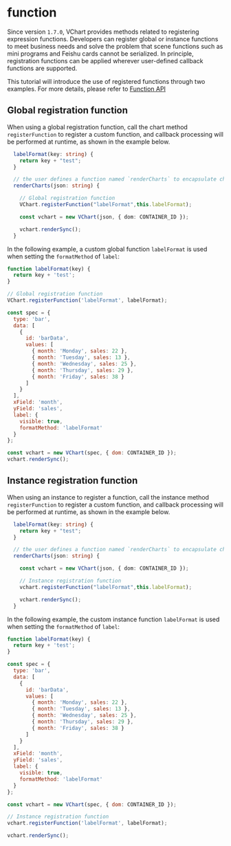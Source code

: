 # function

Since version `1.7.0`, VChart provides methods related to registering expression functions. Developers can register global or instance functions to meet business needs and solve the problem that scene functions such as mini programs and Feishu cards cannot be serialized. In principle, registration functions can be applied wherever user-defined callback functions are supported.

This tutorial will introduce the use of registered functions through two examples. For more details, please refer to [Function API](../../../api/API/function)

## Global registration function

When using a global registration function, call the chart method `registerFunction` to register a custom function, and callback processing will be performed at runtime, as shown in the example below.

```ts
  labelFormat(key: string) {
    return key + "test";
  }

  // the user defines a function named `renderCharts` to encapsulate chart rendering
  renderCharts(json: string) {

    // Global registration function
    VChart.registerFunction("labelFormat",this.labelFormat);

    const vchart = new VChart(json, { dom: CONTAINER_ID });

    vchart.renderSync();
  }
```

In the following example, a custom global function `labelFormat` is used when setting the `formatMethod` of `label`:

```javascript livedemo
function labelFormat(key) {
  return key + 'test';
}

// Global registration function
VChart.registerFunction('labelFormat', labelFormat);

const spec = {
  type: 'bar',
  data: [
    {
      id: 'barData',
      values: [
        { month: 'Monday', sales: 22 },
        { month: 'Tuesday', sales: 13 },
        { month: 'Wednesday', sales: 25 },
        { month: 'Thursday', sales: 29 },
        { month: 'Friday', sales: 38 }
      ]
    }
  ],
  xField: 'month',
  yField: 'sales',
  label: {
    visible: true,
    formatMethod: 'labelFormat'
  }
};

const vchart = new VChart(spec, { dom: CONTAINER_ID });
vchart.renderSync();
```

## Instance registration function

When using an instance to register a function, call the instance method `registerFunction` to register a custom function, and callback processing will be performed at runtime, as shown in the example below.

```ts
  labelFormat(key: string) {
    return key + "test";
  }

  // the user defines a function named `renderCharts` to encapsulate chart rendering
  renderCharts(json: string) {

    const vchart = new VChart(json, { dom: CONTAINER_ID });

    // Instance registration function
    vchart.registerFunction("labelFormat",this.labelFormat);

    vchart.renderSync();
  }
```

In the following example, the custom instance function `labelFormat` is used when setting the `formatMethod` of `label`:

```javascript livedemo
function labelFormat(key) {
  return key + 'test';
}

const spec = {
  type: 'bar',
  data: [
    {
      id: 'barData',
      values: [
        { month: 'Monday', sales: 22 },
        { month: 'Tuesday', sales: 13 },
        { month: 'Wednesday', sales: 25 },
        { month: 'Thursday', sales: 29 },
        { month: 'Friday', sales: 38 }
      ]
    }
  ],
  xField: 'month',
  yField: 'sales',
  label: {
    visible: true,
    formatMethod: 'labelFormat'
  }
};

const vchart = new VChart(spec, { dom: CONTAINER_ID });

// Instance registration function
vchart.registerFunction('labelFormat', labelFormat);

vchart.renderSync();
```
